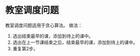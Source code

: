 <!--
 * @Author: ZhXZhao
 * @Date: 2020-12-02 16:30:56
 * @LastEditors: ZhXZhao
 * @LastEditTime: 2020-12-02 16:33:06
 * @Description: file content
-->
# 教室调度问题

教室调度问题适用于贪心算法。
做法：
1. 选出结束最早的课，添加到待上的课中。
2. 选出在上一节课结束之后，结束最早的课，添加到待上的课中。
3. 重复第2步。
